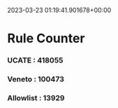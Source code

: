 2023-03-23 01:19:41.901678+00:00
# Rule Counter 
 ### UCATE : 418055

 ### Veneto : 100473

 ### Allowlist : 13929